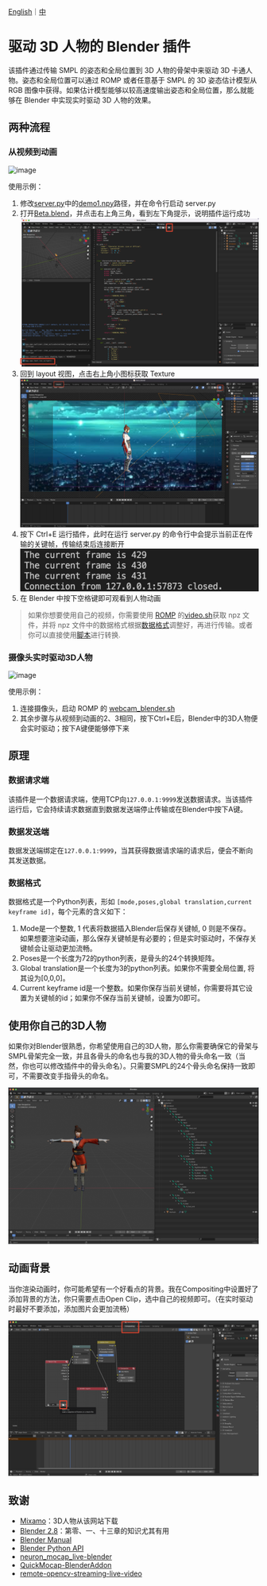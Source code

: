 [English](README.md)｜[中](README.zh_CN.md)

# 驱动 3D 人物的 Blender 插件

该插件通过传输 SMPL 的姿态和全局位置到 3D 人物的骨架中来驱动 3D 卡通人物。姿态和全局位置可以通过 ROMP 或者任意基于 SMPL 的 3D 姿态估计模型从 RGB 图像中获得。如果估计模型能够以较高速度输出姿态和全局位置，那么就能够在 Blender 中实现实时驱动 3D 人物的效果。

## 两种流程

### 从视频到动画

![image](demo/demo1.gif)

使用示例：

1. 修改[server.py](src/server.py)中的[demo1.npy](demo/demo1.npy)路径，并在命令行启动 server.py
2. 打开[Beta.blend](blender/Beta.blend)，并点击右上角三角，看到左下角提示，说明插件运行成功
   ![图 2](images/c52b11b344f633d7d60dd2c3a4fd8af0057c2a873f5868227e5c3e3b6c27b37f.png)
3. 回到 layout 视图，点击右上角小图标获取 Texture
   ![图 1](images/bc3d69615afb7829359475a04e4dd024732f8a70736b7433a7aaf93888dc2be7.png)  
4. 按下 Ctrl+E 运行插件，此时在运行 server.py 的命令行中会提示当前正在传输的关键帧，传输结束后连接断开
   ![图 4](images/1a7a853daa25f17230482437550e1d94f22252f0b02807ab105eeb6a2bd8ae30.png)
5. 在 Blender 中按下空格键即可观看到人物动画

> 如果你想要使用自己的视频，你需要使用 [ROMP](<(https://github.com/Arthur151/ROMP)>) 的[video.sh](https://github.com/Arthur151/ROMP/blob/master/scripts/video.sh)获取 npz 文件，并将 npz 文件中的数据格式根据[数据格式](#数据格式)调整好，再进行传输。或者你可以直接使用[脚本](src/npzToNpy.py)进行转换.

### 摄像头实时驱动3D人物

![image](demo/demo2.gif)

使用示例：

1. 连接摄像头，启动 ROMP 的 [webcam_blender.sh](https://github.com/Arthur151/ROMP/blob/master/scripts/webcam_blender.sh)
2. 其余步骤与从视频到动画的2、3相同，按下Ctrl+E后，Blender中的3D人物便会实时驱动；按下A键便能够停下来


## 原理

### 数据请求端

该插件是一个数据请求端，使用TCP向`127.0.0.1:9999`发送数据请求。当该插件运行后，它会持续请求数据直到数据发送端停止传输或在Blender中按下A键。

### 数据发送端

数据发送端绑定在`127.0.0.1:9999`，当其获得数据请求端的请求后，便会不断向其发送数据。

### 数据格式

数据格式是一个Python列表，形如 `[mode,poses,global translation,current keyframe id]`，每个元素的含义如下：

1. Mode是一个整数, 1 代表将数据插入Blender后保存关键帧, 0 则是不保存。 如果想要渲染动画，那么保存关键帧是有必要的；但是实时驱动时，不保存关键帧会让驱动更加流畅。
2. Poses是一个长度为72的python列表，是骨头的24个转换矩阵。
3. Global translation是一个长度为3的python列表。如果你不需要全局位置, 将其设为[0,0,0]。
4. Current keyframe id是一个整数。如果你保存当前关键帧，你需要将其它设置为关键帧的id；如果你不保存当前关键帧，设置为0即可。

## 使用你自己的3D人物

如果你对Blender很熟悉，你希望使用自己的3D人物，那么你需要确保它的骨架与SMPL骨架完全一致，并且各骨头的命名也与我的3D人物的骨头命名一致（当然，你也可以修改插件中的骨头命名）。只需要SMPL的24个骨头命名保持一致即可，不需要改变手指骨头的命名。

![图 3](/images/6b7e75964fd193b36ae58c94ddd99e6d234de6e085fb65d6f6691b476329b16c.png)
## 动画背景

当你渲染动画时，你可能希望有一个好看点的背景。我在Compositing中设置好了添加背景的方法，你只需要点击Open Clip，选中自己的视频即可。（在实时驱动时最好不要添加，添加图片会更加流畅）

![图 7](images/57480e4a863cb8f06bcb8581279a5669849d31a88ed17c6717422f707acdb0d3.png)  






## 致谢

- [Mixamo](https://www.mixamo.com/#/)：3D人物从该网站下载
- [Blender 2.8](https://www.bilibili.com/video/BV1T4411N7GE?spm_id_from=333.999.0.0)：第零、一、十三章的知识尤其有用
- [Blender Manual](https://docs.blender.org/manual/en/latest/)
- [Blender Python API](https://docs.blender.org/api/current/index.html)
- [neuron_mocap_live-blender](https://github.com/pnmocap/neuron_mocap_live-blender)
- [QuickMocap-BlenderAddon](https://github.com/vltmedia/QuickMocap-BlenderAddon)
- [remote-opencv-streaming-live-video](https://github.com/rena2damas/remote-opencv-streaming-live-video)
